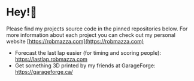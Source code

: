 # Hey!👋

Please find my projects source code in the pinned repositories below. For more information about each project you can check out my personal website [https://robmazza.com](https://robmazza.com)

- Forecast the last lap easier (for timing and scoring people): https://lastlap.robmazza.com
- Get something 3D printed by my friends at GarageForge: https://garageforge.ca/
